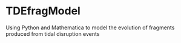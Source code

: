 # TDEfragModel
Using Python and Mathematica to model the evolution of fragments produced from tidal disruption events
